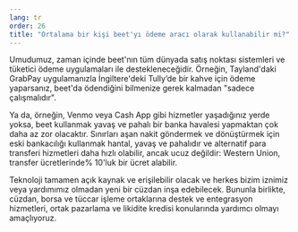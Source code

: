 ```yaml
---
lang: tr
order: 26
title: "Ortalama bir kişi beet'yı ödeme aracı olarak kullanabilir mi?"
---
```


Umudumuz, zaman içinde beet'nın tüm dünyada satış noktası sistemleri ve tüketici ödeme uygulamaları ile destekleneceğidir. Örneğin, Tayland'daki GrabPay uygulamanızla İngiltere'deki Tully’de bir kahve için ödeme yaparsanız, beet'da ödendiğini bilmenize gerek kalmadan "sadece çalışmalıdır".

Ya da, örneğin, Venmo veya Cash App gibi hizmetler yaşadığınız yerde yoksa, beet kullanmak yavaş ve pahalı bir banka havalesi yapmaktan çok daha az zor olacaktır. Sınırları aşan nakit göndermek ve dönüştürmek için eski bankacılığı kullanmak hantal, yavaş ve pahalıdır ve alternatif para transferi hizmetleri daha hızlı olabilir, ancak ucuz değildir: Western Union, transfer ücretlerinde% 10'luk bir ücret alabilir.

Teknoloji tamamen açık kaynak ve erişilebilir olacak ve herkes bizim iznimiz veya yardımımız olmadan yeni bir cüzdan inşa edebilecek. Bununla birlikte, cüzdan, borsa ve tüccar işleme ortaklarına destek ve entegrasyon hizmetleri, ortak pazarlama ve likidite kredisi konularında yardımcı olmayı amaçlıyoruz.

